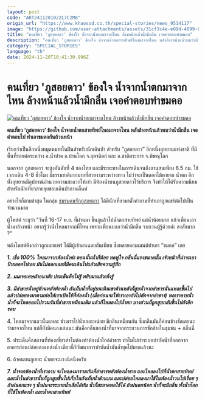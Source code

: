```yaml
---
layout: post
code: "ART2411201022L7C2M8"
origin_url: "https://www.khaosod.co.th/special-stories/news_9514117"
image: "https://github.com/user-attachments/assets/31cf3c4e-e09d-4899-b316-8302dfdfddb6"
title: "คนเที่ยว 'ภูสอยดาว' ข้องใจ น้ำจากน้ำตกมาจากไหน ล้างหน้าแล้วน้ำมีกลิ่น เจอคำตอบทำขมคอ"
description: "คนเที่ยว 'ภูสอยดาว' ข้องใจ น้ำจากน้ำตกสายทิพย์ไหลมาจากไหน หลังล้างหน้าแล้วพบว่าน้ำมีกลิ่น เจอคำตอบไป ทำเอาขมคอกันถ้วนหน้า"
category: "SPECIAL_STORIES"
language: "th"
date: 2024-11-20T10:41:30.996Z
---
```


# คนเที่ยว 'ภูสอยดาว' ข้องใจ น้ำจากน้ำตกมาจากไหน ล้างหน้าแล้วน้ำมีกลิ่น เจอคำตอบทำขมคอ

[![คนเที่ยว 'ภูสอยดาว' ข้องใจ น้ำจากน้ำตกมาจากไหน ล้างหน้าแล้วน้ำมีกลิ่น เจอคำตอบทำขมคอ](https://www.khaosod.co.th/wpapp/uploads/2024/11/phusoidao.jpg "คนเที่ยว 'ภูสอยดาว' ข้องใจ น้ำจากน้ำตกมาจากไหน ล้างหน้าแล้วน้ำมีกลิ่น เจอคำตอบทำขมคอ")](https://www.khaosod.co.th/wpapp/uploads/2024/11/phusoidao.jpg)

**คนเที่ยว ‘ภูสอยดาว’ ข้องใจ น้ำจากน้ำตกสายทิพย์ไหลมาจากไหน หลังล้างหน้าแล้วพบว่าน้ำมีกลิ่น เจอคำตอบไป ทำเอาขมคอกันถ้วนหน้า**

เรียกว่าเป็นอีกหนึ่งหมุดหมายในฝันสำหรับนักเดินป่า สำหรับ “ภูสอยดาว” อีกหนึ่งอุทยานแห่งชาติ ที่มีพื้นที่รอยต่อระหว่าง อ.น้ำปาด อ.บ้านโคก จ.อุตรดิตถ์ และ อ.ชาติตระการ จ.พิษณุโลก

นอกจาก ภูสอยดาว จะสูงอันดับที่ 4 ของไทย และมีระยะทางในการเดินจนถึงลานสนเพียง 6.5 กม. ใช้เวลาเดิน 4-8 ชั่วโมง มีธรรมชาติมากมายที่สวยงามระหว่างทาง ไม่ว่าจะเป็นดอกไม้หายาก น้ำตก อีกทั้งอุทยานมีอุปกรณ์อำนวยความสะดวกให้เช่า มีห้องน้ำบนภูสอยดาวไว้บริการ จึงทำให้ได้รับความนิยมสำหรับนักเที่ยวสายลุยชอบเดินป่ากางเต็นท์

อย่างไรก็ตามล่าสุด ในกลุ่ม [ชมรมคนรักภูสอยดาว](https://www.facebook.com/groups/422641796030762/?hoisted_section_header_type=recently_seen&multi_permalinks=1103765601251708&__cft__[0]=AZXbY1dM8T7IJGC1EfDGrlMYpZVpFra-8WbdaBdGiOVARv3vpoJqcPIqI3v_HilOFjozgcmjym7oikxQdZimD681aWj2EHcWO8a2tU6nzPTRrrA_G7f4AK6iHsAEqK3HIyRonYsj1a1pP3L1UA4Q787kkAn-2bJgL9w_rj8K236PnthI8Pb0nrRXcM8CiFZD-1TPgn2m-vR5K_ReVB6L3Je4&__tn__=-UC%2CP-R) ได้มีนักเที่ยวมาตั้งคำถามที่ทำเอาถูกแชร์ต่อไปเป็นจำนวนมาก

ผู้โพสต์ ระบุว่า “วันที่ 16-17 พ.ย. ที่ผ่านมา ขึ้นภูแล้วไปน้ำตกสายทิพย์ แต่น้ำน้อยมาก แล้วเพื่อนเอาน้ำมาล้างหน้า อยากรู้ว่าน้ำไหลมาจากที่ไหน เพราะเพื่อนบอกว่าน้ำมีกลิ่น รบกวนผู้รู้ด้วยค่ะ สงสัยมาก ?”

หลังโพสต์ดังกล่าวถูกเผยแพร่ ได้มีผู้เข้ามาเฉลยกันเพียบ ซึ่งหลายคอมเมนต์ทำเอา “ขมคอ” เลย

_**1\. เชื่อ 100% ไหลมาจากห้องน้ำค่ะ ตอนนั้นน้ำก็น้อย หดหู่ใจ กลิ่นฉี่แรงขนาดนั้น เจ้าหน้าที่น่าจะเอาป้ายออกไปเลย มันไม่ตลกเลยที่มีคนเดินไปแล้วเสียความรู้สึก**_

_**2\. ผมเจอเศษผ้าอนามัย ประเด็นคือไม่รู้ หยิบมาแล้วเพิ่งรู้**_

_**3\. มีลำธารน้ำอยู่ด้านหลังห้องน้ำ ถังเก็บน้ำที่อยู่บนเนินเขาด้านหลังก็สูบน้ำจากลำธารนั่นแหละขึ้นไปแล้วปล่อยลงมาตามท่อให้เราเปิดใช้ที่ห้องน้ำ (เมื่อก่อนจะให้เราเอาถังไปตักจากลำธาร) พอเราอาบน้ำ น้ำก็จะไหลออกไปรวมกันที่ลำธารเหมือนเดิม แล้วก็ไหลลงไปน้ำตก บางส่วนก็ถูกสูบกลับขึ้นไปถังอีกรอบ**_

4\. ไหลมาจากแถวนั้นแหละ ช่วงเราไปน้ำเยอะหน่อย มีกลิ่นเหมือนกัน ซึ่งกลิ่นมันก็ค่อนข้างชัดเลยนะว่ามาจากไหน แต่ก็ยังมีคนลงเล่นนะ มันคือกลิ่นของน้ำที่มาจากกระบวนการซักล้างในชุมชน + กลิ่นฉี่

5\. ประเด็นคือสถานที่ท่องเที่ยวทำไมต้องทำห้องน้ำใกล้ลำธาร ทำไมไม่ทำระบบบำบัดน้ำที่ออกจากอาคารก่อนปล่อยลงแหล่งน้ำ เดียวนี้วิวัฒนาการบำบัดน้ำมันล้ำยุคไปมากแล้วนะ

6\. ถ้าคนบนภูเยอะ น้ำตกจะแรงนิดนึงครับ

_**7\. น้ำจากห้องน้ำที่เราอาบ จะไหลลงมารวมกันที่ลำธารหลังห้องน้ำชาย และไหลลงไปที่น้ำตกสายทิพย์ และน้ำในลำธารนั้นก็ถูกสูบขึ้นไปเก็บในถังเก็บน้ำด้านบน และปล่อยไหลลงมาใช้ในห้องน้ำวนไปเรื่อย ๆ ถ้าฝนตกแรง ๆ น้ำฝนจะระบายน้ำเสียได้ทัน น้ำก็สะอาดพอใช้ได้ ถ้าฝนตกน้อย น้ำก็จะมีกลิ่น ทั้งน้ำก๊อกที่ใช้ในห้องน้ำ และน้ำตกสายทิพย์**_

